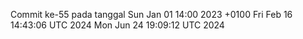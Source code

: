 Commit ke-55 pada tanggal Sun Jan 01 14:00 2023 +0100
Fri Feb 16 14:43:06 UTC 2024
Mon Jun 24 19:09:12 UTC 2024
